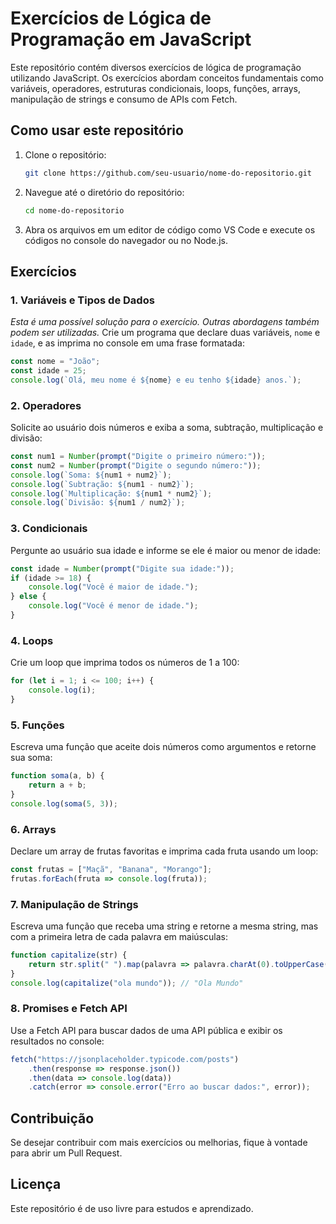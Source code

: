 # Exercícios de Lógica de Programação em JavaScript

Este repositório contém diversos exercícios de lógica de programação utilizando JavaScript. Os exercícios abordam conceitos fundamentais como variáveis, operadores, estruturas condicionais, loops, funções, arrays, manipulação de strings e consumo de APIs com Fetch.

## Como usar este repositório

1. Clone o repositório:
   ```sh
   git clone https://github.com/seu-usuario/nome-do-repositorio.git
   ```
2. Navegue até o diretório do repositório:
   ```sh
   cd nome-do-repositorio
   ```
3. Abra os arquivos em um editor de código como VS Code e execute os códigos no console do navegador ou no Node.js.

## Exercícios

### 1. Variáveis e Tipos de Dados

*Esta é uma possível solução para o exercício. Outras abordagens também podem ser utilizadas.*
Crie um programa que declare duas variáveis, `nome` e `idade`, e as imprima no console em uma frase formatada:
```js
const nome = "João";
const idade = 25;
console.log(`Olá, meu nome é ${nome} e eu tenho ${idade} anos.`);
```

### 2. Operadores
Solicite ao usuário dois números e exiba a soma, subtração, multiplicação e divisão:
```js
const num1 = Number(prompt("Digite o primeiro número:"));
const num2 = Number(prompt("Digite o segundo número:"));
console.log(`Soma: ${num1 + num2}`);
console.log(`Subtração: ${num1 - num2}`);
console.log(`Multiplicação: ${num1 * num2}`);
console.log(`Divisão: ${num1 / num2}`);
```

### 3. Condicionais
Pergunte ao usuário sua idade e informe se ele é maior ou menor de idade:
```js
const idade = Number(prompt("Digite sua idade:"));
if (idade >= 18) {
    console.log("Você é maior de idade.");
} else {
    console.log("Você é menor de idade.");
}
```

### 4. Loops
Crie um loop que imprima todos os números de 1 a 100:
```js
for (let i = 1; i <= 100; i++) {
    console.log(i);
}
```

### 5. Funções
Escreva uma função que aceite dois números como argumentos e retorne sua soma:
```js
function soma(a, b) {
    return a + b;
}
console.log(soma(5, 3));
```

### 6. Arrays
Declare um array de frutas favoritas e imprima cada fruta usando um loop:
```js
const frutas = ["Maçã", "Banana", "Morango"];
frutas.forEach(fruta => console.log(fruta));
```

### 7. Manipulação de Strings
Escreva uma função que receba uma string e retorne a mesma string, mas com a primeira letra de cada palavra em maiúsculas:
```js
function capitalize(str) {
    return str.split(" ").map(palavra => palavra.charAt(0).toUpperCase() + palavra.slice(1)).join(" ");
}
console.log(capitalize("ola mundo")); // "Ola Mundo"
```

### 8. Promises e Fetch API
Use a Fetch API para buscar dados de uma API pública e exibir os resultados no console:
```js
fetch("https://jsonplaceholder.typicode.com/posts")
    .then(response => response.json())
    .then(data => console.log(data))
    .catch(error => console.error("Erro ao buscar dados:", error));
```

## Contribuição
Se desejar contribuir com mais exercícios ou melhorias, fique à vontade para abrir um Pull Request.

## Licença
Este repositório é de uso livre para estudos e aprendizado.

